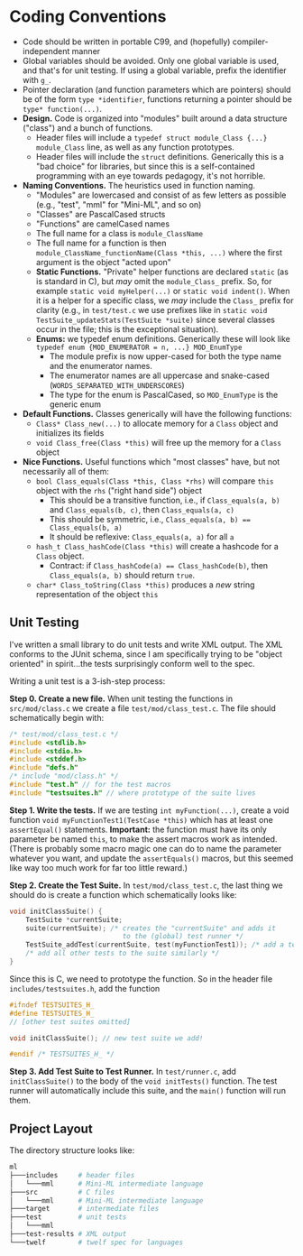 # Coding Conventions

- Code should be written in portable C99, and (hopefully)
  compiler-independent manner
- Global variables should be avoided. Only one global variable is used,
  and that's for unit testing. If using a global variable, prefix the
  identifier with `g_`.
- Pointer declaration (and function parameters which are pointers)
  should be of the form `type *identifier`, functions returning a
  pointer should be `type* function(...)`.
- **Design.** Code is organized into "modules" built around a data structure
  ("class") and a bunch of functions.
  - Header files will include a `typedef struct module_Class {...} module_Class`
    line, as well as any function prototypes.
  - Header files will include the `struct` definitions. Generically this
    is a "bad choice" for libraries, but since this is a self-contained
    programming with an eye towards pedagogy, it's not horrible.
- **Naming Conventions.** The heuristics used in function naming.
  - "Modules" are lowercased and consist of as few letters as possible
    (e.g., "test", "mml" for "Mini-ML", and so on)
  - "Classes" are PascalCased structs
  - "Functions" are camelCased names
  - The full name for a class is `module_ClassName`
  - The full name for a function is then
    `module_ClassName_functionName(Class *this, ...)` where the first
    argument is the object "acted upon"
  - **Static Functions.** "Private" helper functions are declared
    `static` (as is standard in C), but _may_ omit the `module_Class_`
    prefix. So, for example `static void myHelper(...)` or
    `static void indent()`. When it is a helper for a specific class, we
    _may_ include the `Class_` prefix for clarity (e.g., in `test/test.c` we
    use prefixes like in `static void TestSuite_updateStats(TestSuite *suite)` since several
    classes occur in the file; this is the exceptional situation).
  - **Enums:** we typedef enum definitions.
    Generically these will look like `typedef enum {MOD_ENUMERATOR = n,
    ...} MOD_EnumType`
    - The module prefix is now upper-cased for both the type name and
      the enumerator names.
    - The enumerator names are all uppercase and snake-cased
      (`WORDS_SEPARATED_WITH_UNDERSCORES`)
    - The type for the enum is PascalCased, so `MOD_EnumType` is the
      generic enum
- **Default Functions.** Classes generically will have the following
  functions:
  - `Class* Class_new(...)` to allocate memory for a `Class` object and
    initializes its fields
  - `void Class_free(Class *this)` will free up the memory for a `Class`
    object 
- **Nice Functions.** Useful functions which "most classes" have, but
  not necessarily all of them:
  - `bool Class_equals(Class *this, Class *rhs)` will compare `this`
    object with the `rhs` ("right hand side") object
    - This should be a transitive function, i.e., if `Class_equals(a, b)` 
      and `Class_equals(b, c)`, then `Class_equals(a, c)`
    - This should be symmetric, i.e., `Class_equals(a, b) == Class_equals(b, a)`
    - It should be reflexive: `Class_equals(a, a)` for all `a`
  - `hash_t Class_hashCode(Class *this)` will create a hashcode for a `Class`
    object. 
    - Contract: if `Class_hashCode(a) == Class_hashCode(b)`, then
      `Class_equals(a, b)` should return `true`.
  - `char* Class_toString(Class *this)` produces a _new_ string
    representation of the object `this`

## Unit Testing

I've written a small library to do unit tests and write XML output. The
XML conforms to the JUnit schema, since I am specifically trying to be
"object oriented" in spirit...the tests surprisingly conform well to the
spec.

Writing a unit test is a 3-ish-step process:

**Step 0. Create a new file.** When unit testing the functions in
`src/mod/class.c` we create a file `test/mod/class_test.c`. The file should
schematically begin with:

```c
/* test/mod/class_test.c */
#include <stdlib.h>
#include <stdio.h>
#include <stddef.h>
#include "defs.h"
/* include "mod/class.h" */
#include "test.h" // for the test macros
#include "testsuites.h" // where prototype of the suite lives
```

**Step 1. Write the tests.** If we are
testing `int myFunction(...)`, create a void function `void
myFunctionTest1(TestCase *this)` which has at least one `assertEqual()`
statements. **Important:** the function must have its only parameter be
named `this`, to make the assert macros work as intended. (There is
probably some macro magic one can do to name the parameter whatever you
want, and update the `assertEquals()` macros, but this seemed like way
too much work for far too little reward.)

**Step 2. Create the Test Suite.** In `test/mod/class_test.c`, the last
thing we should do is create a function which schematically looks like:

```c
void initClassSuite() {
    TestSuite *currentSuite;
    suite(currentSuite); /* creates the "currentSuite" and adds it 
                            to the (global) test runner */
    TestSuite_addTest(currentSuite, test(myFunctionTest1)); /* add a test case to the suite */
    /* add all other tests to the suite similarly */
}
```

Since this is C, we need to prototype the function. So in the header
file `includes/testsuites.h`, add the function

```c
#ifndef TESTSUITES_H_
#define TESTSUITES_H_
// [other test suites omitted]

void initClassSuite(); // new test suite we add!

#endif /* TESTSUITES_H_ */
```

**Step 3. Add Test Suite to Test Runner.**
In `test/runner.c`, add `initClassSuite()` to the body of the 
`void initTests()` function. The test runner will automatically include
this suite, and the `main()` function will run them.

## Project Layout

The directory structure looks like:

```bash
ml
├───includes     # header files
│   └───mml      # Mini-ML intermediate language
├───src          # C files
│   └───mml      # Mini-ML intermediate language
├───target       # intermediate files
├───test         # unit tests
│   └───mml
├───test-results # XML output 
└───twelf        # twelf spec for languages
```
